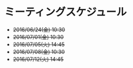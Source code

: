 # ミーティングスケジュール

- ~~2016/06/24(金) 10:30~~
- ~~2016/07/01(金) 10:30~~
- ~~2016/07/05(火) 14:45~~
- ~~2016/07/08(金) 10:30~~
- ~~2016/07/12(火) 14:45~~